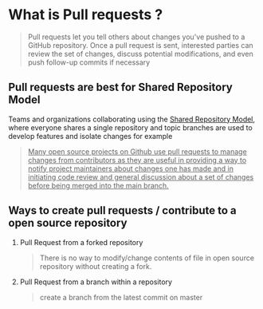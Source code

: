 # What is Pull requests ?
>  Pull requests let you tell others about changes you've pushed to a GitHub repository. Once a pull request is sent, interested parties can review the set of changes, discuss potential modifications, and even push follow-up commits if necessary

## Pull requests are best for Shared Repository Model
  Teams and organizations collaborating using the [Shared Repository Model](https://help.github.com/articles/using-pull-requests#article-platform-nav), where everyone shares a single repository and topic branches are used to develop features and isolate changes for example

> <ins> Many open source projects on Github use pull requests to manage changes from contributors as they are useful in providing a way to notify project maintainers about changes one has made and in initiating code review and general discussion about a set of changes before being merged into the main branch.</ins>   

## Ways to create pull requests / contribute to a open source repository
1. Pull Request from a forked repository
    > There is no way to modify/change contents of file in open source repository without creating a fork.


2. Pull Request from a branch within a repository
    > create a branch from the latest commit on master

